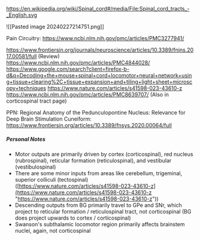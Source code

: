 
https://en.wikipedia.org/wiki/Spinal_cord#/media/File:Spinal_cord_tracts_-_English.svg

![[Pasted image 20240227214751.png]]

Pain Circuitry: https://www.ncbi.nlm.nih.gov/pmc/articles/PMC3277941/


https://www.frontiersin.org/journals/neuroscience/articles/10.3389/fnins.2017.00581/full (Review)
https://www.ncbi.nlm.nih.gov/pmc/articles/PMC4844028/
https://www.google.com/search?client=firefox-b-d&q=Decoding+the+mouse+spinal+cord+locomotor+neural+network+using+tissue+clearing%2C+tissue+expansion+and+tiling+light+sheet+microscopy+techniques
https://www.nature.com/articles/s41598-023-43610-z
https://www.ncbi.nlm.nih.gov/pmc/articles/PMC8639707/ (Also in corticospinal tract page)

PPN: Regional Anatomy of the Pedunculopontine Nucleus:
Relevance for Deep Brain Stimulation
Cuneiform: https://www.frontiersin.org/articles/10.3389/fnsys.2020.00064/full




##### Personal Notes
- Motor outputs are primarily driven by cortex (corticospinal), red nucleus (rubrospinal), reticular formation (reticulospinal), and vestibular (vestibulospinal)
- There are some minor inputs from areas like cerebellum, trigeminal, superior colliculi (tectospinal) ([https://www.nature.com/articles/s41598-023-43610-z](https://www.nature.com/articles/s41598-023-43610-z "https://www.nature.com/articles/s41598-023-43610-z"))
- Descending outputs from BG primarily travel to GPe and SNr, which project to reticular formation / reticulospinal tract, not corticospinal (BG does project upwards to cortex / corticospinal)
- Swanson's subthalamic locomotor region primarily affects brainstem nuclei, again, not corticospinal